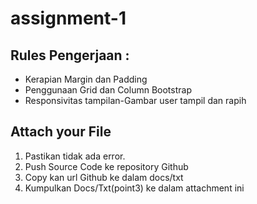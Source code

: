 # assignment-1

## Rules Pengerjaan :
* Kerapian Margin dan Padding
* Penggunaan Grid dan Column Bootstrap
* Responsivitas tampilan-Gambar user tampil dan rapih 

## Attach your File
1. Pastikan tidak ada error.
2. Push Source Code ke repository Github
3. Copy kan url Github ke dalam docs/txt
4. Kumpulkan Docs/Txt(point3) ke dalam attachment ini